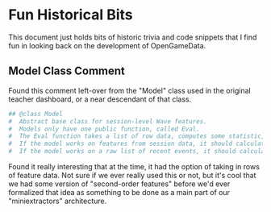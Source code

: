# Fun Historical Bits

This document just holds bits of historic trivia and code snippets that I find fun in looking back on the development of OpenGameData.

## Model Class Comment

Found this comment left-over from the "Model" class used in the original teacher dashboard, or a near descendant of that class.

```python
## @class Model
#  Abstract base class for session-level Wave features.
#  Models only have one public function, called Eval.
#  The Eval function takes a list of row data, computes some statistic, and returns a list of results.
#  If the model works on features from session data, it should calculate one result for each row (each row being a session).
#  If the model works on a raw list of recent events, it should calculate a single result (each row being an event).
```

Found it really interesting that at the time, it had the option of taking in rows of feature data.
Not sure if we ever really used this or not, but it's cool that we had some version of "second-order features" before we'd ever formalized that idea as something to be done as a main part of our "miniextractors" architecture.